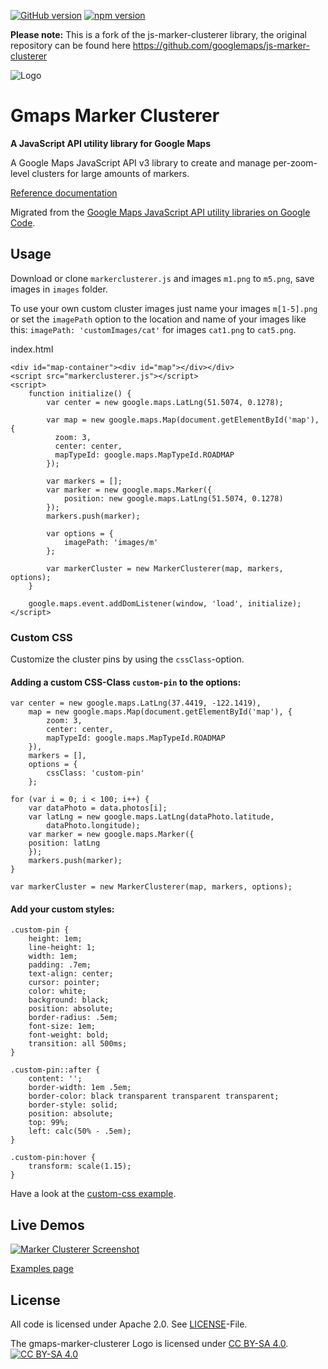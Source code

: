 [![GitHub version](https://badge.fury.io/gh/gmaps-marker-clusterer%2Fgmaps-marker-clusterer.svg)](https://badge.fury.io/gh/gmaps-marker-clusterer%2Fgmaps-marker-clusterer) [![npm version](https://badge.fury.io/js/gmaps-marker-clusterer.svg)](https://badge.fury.io/js/gmaps-marker-clusterer)

**Please note:** This is a fork of the js-marker-clusterer library, the original repository can be found here https://github.com/googlemaps/js-marker-clusterer

![Logo](https://cdn.rawgit.com/gmaps-marker-clusterer/gmaps-marker-clusterer/master/gmaps-marker-clusterer-logo.svg)

# Gmaps Marker Clusterer

**A JavaScript API utility library for Google Maps**

A Google Maps JavaScript API v3 library to create and manage per-zoom-level clusters for large amounts of markers.

[Reference documentation](https://gmaps-marker-clusterer.github.io/gmaps-marker-clusterer/)

Migrated from the [Google Maps JavaScript API utility libraries on Google Code](https://code.google.com/p/google-maps-utility-library-v3/).

## Usage

Download or clone `markerclusterer.js` and images `m1.png` to `m5.png`, save images in `images` folder.

To use your own custom cluster images just name your images `m[1-5].png` or set the `imagePath` option to the location and name of your images like this: `imagePath: 'customImages/cat'` for images `cat1.png` to `cat5.png`.

index.html

```
<div id="map-container"><div id="map"></div></div>
<script src="markerclusterer.js"></script>
<script>
    function initialize() {
        var center = new google.maps.LatLng(51.5074, 0.1278);

        var map = new google.maps.Map(document.getElementById('map'), {
          zoom: 3,
          center: center,
          mapTypeId: google.maps.MapTypeId.ROADMAP
        });

        var markers = [];
        var marker = new google.maps.Marker({
            position: new google.maps.LatLng(51.5074, 0.1278)
        });
        markers.push(marker);

        var options = {
            imagePath: 'images/m'
        };

        var markerCluster = new MarkerClusterer(map, markers, options);
    }

    google.maps.event.addDomListener(window, 'load', initialize);
</script>
```

### Custom CSS

Customize the cluster pins by using the `cssClass`-option.

#### Adding a custom CSS-Class `custom-pin` to the options:

```
var center = new google.maps.LatLng(37.4419, -122.1419),
    map = new google.maps.Map(document.getElementById('map'), {
        zoom: 3,
        center: center,
        mapTypeId: google.maps.MapTypeId.ROADMAP
    }),
    markers = [],
    options = {
        cssClass: 'custom-pin'
    };

for (var i = 0; i < 100; i++) {
    var dataPhoto = data.photos[i];
    var latLng = new google.maps.LatLng(dataPhoto.latitude,
        dataPhoto.longitude);
    var marker = new google.maps.Marker({
    position: latLng
    });
    markers.push(marker);
}

var markerCluster = new MarkerClusterer(map, markers, options);
```

#### Add your custom styles:

```
.custom-pin {
    height: 1em;
    line-height: 1;
    width: 1em;
    padding: .7em;
    text-align: center;
    cursor: pointer;
    color: white;
    background: black;
    position: absolute;
    border-radius: .5em;
    font-size: 1em;
    font-weight: bold;
    transition: all 500ms;
}

.custom-pin::after {
    content: '';
    border-width: 1em .5em;
    border-color: black transparent transparent transparent;
    border-style: solid;
    position: absolute;
    top: 99%;
    left: calc(50% - .5em);
}

.custom-pin:hover {
    transform: scale(1.15);
}
```

Have a look at the [custom-css example](examples/custom-css_example.html).

## Live Demos

[![Marker Clusterer Screenshot](https://googlemaps.github.io/js-marker-clusterer/screenshot.png)](https://gmaps-marker-clusterer.github.io/gmaps-marker-clusterer/#examples)

[Examples page](https://gmaps-marker-clusterer.github.io/gmaps-marker-clusterer/#examples)

## License

All code is licensed under Apache 2.0. See [LICENSE](LICENSE)-File.

The gmaps-marker-clusterer Logo is licensed under [CC BY-SA 4.0](http://creativecommons.org/licenses/by-sa/4.0/).
[![CC BY-SA 4.0](https://i.creativecommons.org/l/by-sa/4.0/88x31.png)](http://creativecommons.org/licenses/by-sa/4.0/)
